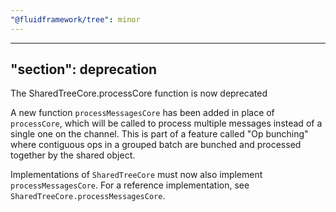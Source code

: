 ```yaml
---
"@fluidframework/tree": minor
---
```

---
"section": deprecation
---

The SharedTreeCore.processCore function is now deprecated

A new function `processMessagesCore` has been added in place of `processCore`, which will be called to process multiple messages instead of a single one on the channel. This is part of a feature called "Op bunching" where contiguous ops in a grouped batch are bunched and processed together by the shared object.

Implementations of `SharedTreeCore` must now also implement `processMessagesCore`. For a reference implementation, see `SharedTreeCore.processMessagesCore`.
